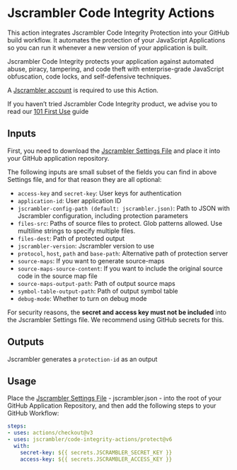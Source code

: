 # Jscrambler Code Integrity Actions

This action integrates Jscrambler Code Integrity Protection into your GitHub build workflow. It automates the protection of your JavaScript Applications so you can run it whenever a new version of your application is built.

Jscrambler Code Integrity protects your application against automated abuse, piracy, tampering, and code theft with enterprise-grade JavaScript obfuscation, code locks, and self-defensive techniques. 

A [Jscrambler account](https://jscrambler.com/signup) is required to use this Action. 

If you haven’t tried Jscrambler Code Integrity product, we advise you to read our [101 First Use](https://blog.jscrambler.com/jscrambler-101-first-use/) guide

## Inputs

First, you need to download the [Jscrambler Settings File](https://docs.jscrambler.com/code-integrity/getting-started#download-your-transformations-and-use-with-api) and place it into your GitHub application repository.  

The following inputs are small subset of the fields you can find in above Settings file, and for that reason they are all optional:

  * `access-key` and `secret-key`: User keys for authentication
  * `application-id`: User application ID
  * `jscrambler-config-path (default: jscrambler.json)`: Path to JSON with Jscrambler configuration, including protection parameters
  * `files-src`: Paths of source files to protect. Glob patterns allowed. Use multiline strings to specify multiple files.
  * `files-dest`: Path of protected output
  * `jscrambler-version`: Jscrambler version to use
  * `protocol`, `host`, `path` and `base-path`: Alternative path of protection server
  * `source-maps`: If you want to generate source-maps
  * `source-maps-source-content`: If you want to include the original source code in the source map file
  * `source-maps-output-path`: Path of output source maps
  * `symbol-table-output-path`: Path of output symbol table
  * `debug-mode`: Whether to turn on debug mode

For security reasons, the **secret and access key must not be included** into the Jscrambler Settings file. We recommend using GitHub secrets for this.

## Outputs

Jscrambler generates a `protection-id` as an output

## Usage

Place the [Jscrambler Settings File](https://docs.jscrambler.com/code-integrity/getting-started#download-your-transformations-and-use-with-api) - jscrambler.json - into the root of your GitHub Application Repository, and then add the following steps to your GitHub Workflow:  

```yaml
steps:
- uses: actions/checkout@v3
- uses: jscrambler/code-integrity-actions/protect@v6
  with:
    secret-key: ${{ secrets.JSCRAMBLER_SECRET_KEY }}
    access-key: ${{ secrets.JSCRAMBLER_ACCESS_KEY }}
```

